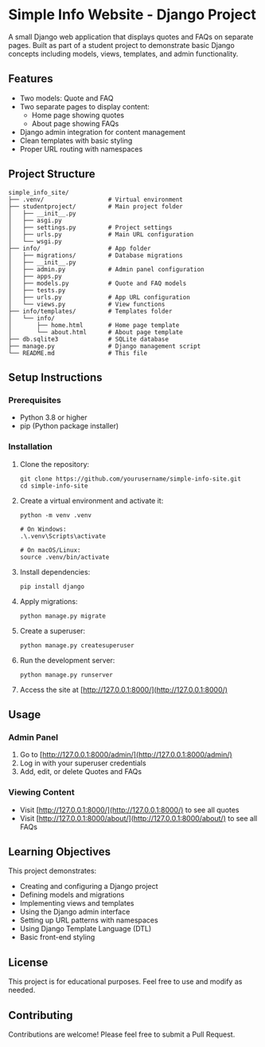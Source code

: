 # Simple Info Website - Django Project

A small Django web application that displays quotes and FAQs on separate pages. Built as part of a student project to demonstrate basic Django concepts including models, views, templates, and admin functionality.

## Features

- Two models: Quote and FAQ
- Two separate pages to display content:
  - Home page showing quotes
  - About page showing FAQs
- Django admin integration for content management
- Clean templates with basic styling
- Proper URL routing with namespaces

## Project Structure

```
simple_info_site/
├── .venv/                  # Virtual environment
├── studentproject/         # Main project folder
│   ├── __init__.py
│   ├── asgi.py
│   ├── settings.py         # Project settings
│   ├── urls.py             # Main URL configuration
│   └── wsgi.py
├── info/                   # App folder
│   ├── migrations/         # Database migrations
│   ├── __init__.py
│   ├── admin.py            # Admin panel configuration
│   ├── apps.py
│   ├── models.py           # Quote and FAQ models
│   ├── tests.py
│   ├── urls.py             # App URL configuration
│   └── views.py            # View functions
├── info/templates/         # Templates folder
│   └── info/
│       ├── home.html       # Home page template
│       └── about.html      # About page template
├── db.sqlite3              # SQLite database
├── manage.py               # Django management script
└── README.md               # This file
```

## Setup Instructions

### Prerequisites

- Python 3.8 or higher
- pip (Python package installer)

### Installation

1. Clone the repository:
   ```
   git clone https://github.com/yourusername/simple-info-site.git
   cd simple-info-site
   ```

2. Create a virtual environment and activate it:
   ```
   python -m venv .venv
   
   # On Windows:
   .\.venv\Scripts\activate
   
   # On macOS/Linux:
   source .venv/bin/activate
   ```

3. Install dependencies:
   ```
   pip install django
   ```

4. Apply migrations:
   ```
   python manage.py migrate
   ```

5. Create a superuser:
   ```
   python manage.py createsuperuser
   ```

6. Run the development server:
   ```
   python manage.py runserver
   ```

7. Access the site at [http://127.0.0.1:8000/](http://127.0.0.1:8000/)

## Usage

### Admin Panel

1. Go to [http://127.0.0.1:8000/admin/](http://127.0.0.1:8000/admin/)
2. Log in with your superuser credentials
3. Add, edit, or delete Quotes and FAQs

### Viewing Content

- Visit [http://127.0.0.1:8000/](http://127.0.0.1:8000/) to see all quotes
- Visit [http://127.0.0.1:8000/about/](http://127.0.0.1:8000/about/) to see all FAQs

## Learning Objectives

This project demonstrates:

- Creating and configuring a Django project
- Defining models and migrations
- Implementing views and templates
- Using the Django admin interface
- Setting up URL patterns with namespaces
- Using Django Template Language (DTL)
- Basic front-end styling

## License

This project is for educational purposes. Feel free to use and modify as needed.

## Contributing

Contributions are welcome! Please feel free to submit a Pull Request.
